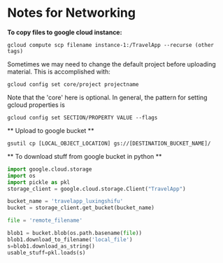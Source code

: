 # Notes for Networking

**To copy files to google cloud instance:**

```
gcloud compute scp filename instance-1:/TravelApp --recurse (other tags)
```
Sometimes we may need to change the default project before uploading material.  This is accomplished with:

```
gcloud config set core/project projectname
```

Note that the 'core' here is optional.  In general, the pattern for setting gcloud properties is
```
gcloud config set SECTION/PROPERTY VALUE --flags
```


** Upload to google bucket **

```
gsutil cp [LOCAL_OBJECT_LOCATION] gs://[DESTINATION_BUCKET_NAME]/
```

** To download stuff from google bucket in python **

```python
import google.cloud.storage
import os
import pickle as pkl
storage_client = google.cloud.storage.Client("TravelApp")

bucket_name = 'travelapp_luxingshifu'
bucket = storage_client.get_bucket(bucket_name)

file = 'remote_filename'

blob1 = bucket.blob(os.path.basename(file))
blob1.download_to_filename('local_file')
s=blob1.download_as_string()
usable_stuff=pkl.loads(s)
```
